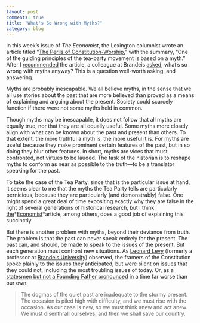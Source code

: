 ```yaml
---
layout: post
comments: true
title: "What's So Wrong with Myths?"
category: blog
---
```



In this week’s issue of *The Economist*, the Lexington columnist wrote an article titled “[The Perils of Constitution-Worship](http://www.economist.com/node/17103701?story_id=17103701),” with the summary, “One of the guiding principles of the tea-party movement is based on a myth.” After I [recommended](http://twitter.com/lincolnmullen/status/25586554095) the article, a colleague at Brandeis [asked](http://twitter.com/wedaman/status/25590462791), what’s so wrong with myths anyway? This is a question well-worth asking, and answering.

<!--more-->

Myths are probably inescapable. We all believe myths, in the sense that
we all use stories about the past that are more believed than proved as
a means of explaining and arguing about the present. Society could
scarcely function if there were not some myths held in common.

Though myths may be inescapable, it does not follow that all myths are
equally true, nor that they are all equally useful. Some myths more
closely align with what can be known about the past and present than
others. To that extent, the more truthful a myth is, the more useful it
is. For myths are useful because they make prominent certain features of
the past, but in so doing they blur other features. In short, myths are
vices that must confronted, not virtues to be lauded. The task of the
historian is to reshape myths to conform as near as possible to the
truth—to be a translator speaking for the past.

To take the case of the Tea Party, since that is the particular issue at
hand, it seems clear to me that the myths the Tea Party tells are
particularly pernicious, because they are particularly (and
demonstrably) false. One might spend a great deal of time expositing
exactly why they are false in the light of several generations of
historical research, but I think
[the](http://www.economist.com/node/17103701?story_id=17103701)*[Economist](http://www.economist.com/node/17103701?story_id=17103701)*article,
among others, does a good job of explaining this succinctly.

But there is another problem with myths, beyond their deviance from
truth. The problem is that the past can never speak entirely for the
present. The past can, and should, be made to speak to the issues of the
present. But each generation must confront new situations. As [Leonard
Levy](http://books.google.com/books?id=VQnYAAAAMAAJ&q=leonard+levy+original+intent&dq=leonard+levy+original+intent&ei=AJGfTMLWEZS2ywSMqJiDCA&cd=1)
(formerly a professor at [Brandeis
University](http://www.brandeis.edu/)) observed, the framers of the
Constitution spoke plainly to the issues they anticipated, but were
silent on issues that they could not, including the most troubling
issues of today. Or, as a [statesmen but not a Founding Father
pronounced](http://www.presidency.ucsb.edu/ws/index.php?pid=29503) in a
time far worse than our own:

> The dogmas of the quiet past are inadequate to the stormy present. The
> occasion is piled high with difficulty, and we must rise with the
> occasion. As our case is new, so we must think anew and act anew. We
> must disenthrall ourselves, and then we shall save our country.
